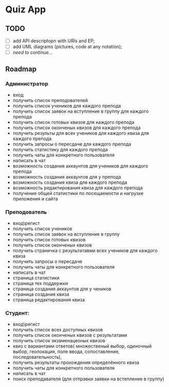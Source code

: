 # Quiz App

## TODO

- [ ] add API descriptopn with URIs and EP;
- [ ] add UML diagrams (pictures, code at any notation);
- [ ] *need to continue...*

## Roadmap

### Администратор

- вход
- получить список преподователей
- получить список учеников для каждого препода
- получить список заявок на вступление в группу для каждого препода 
- получить список готовых квизов для каждого препода 
- получить список оконченых квизов для каждого препода 
- получить результы для всех учеников для каждого квиза для каждого препода 
- получить запросы о пересдаче для каждого препода 
- получить статистику для каждого препода
- получить чаты для конкретного пользователя
- написать в чат
- возможность создания аккаунтов для учеников для каждого препода 
- возможность создания аккаунтов для у препода 
- возможность создания квиза для каждого препода 
- возможность редактирования квиза для каждого препода 
- получение общей статистики по посещаемости и нагрузке приложения и сайта

### Преподователь

- вход\регист
- получить список учеников
- получить список заявок на вступление в группу
- получить список готовых квизов
- получить список оконченых квизов
- получить страничка с результатавми всех учеников для каждого квиза
- получить запросы о пересдаче
- получить чаты для конкретного пользователя
- написать в чат
- страница статистики
- страница тех поддержки
- страница создания аккаунтов для у чеников
- страница создания квиза
- страница редактирования квиза

### Студент:

- вход\регист
- получить список всех доступных квизов
- получить список оконченых квизов с результатами
- получить список экзаменацеоных квизов
- квиз с вариантами ответов( множественый выбор, одиночный выбор, геолокация, поле ввода, сопоставление, последовательность), 
- получить результаты прохождения определённого квиза
- получить чаты для конкретного пользователя
- написать в чат
- поиск преподавателя (для отправки заявки на встепление в группу)
